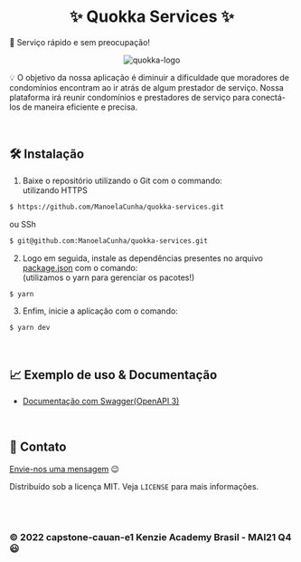 <h1 align="center">✨ Quokka Services ✨</h1>

📜 Serviço rápido e sem preocupação!

<p align="center">
<img src="https://i.imgur.com/cTHsx9q.png" alt="quokka-logo" border="0">
</p>

<p>
💡 O objetivo da nossa aplicação é diminuir a dificuldade que moradores de condomínios encontram ao ir atrás de algum prestador de serviço. Nossa plataforma irá reunir condomínios e prestadores de serviço para conectá-los de maneira eficiente e precisa.

</p><br>

## 🛠 Instalação

1. Baixe o repositório utilizando o Git com o commando:<br>
   utilizando HTTPS

```sh
$ https://github.com/ManoelaCunha/quokka-services.git
```

ou SSh

```sh
$ git@github.com:ManoelaCunha/quokka-services.git
```

2. Logo em seguida, instale as dependências presentes no arquivo [package.json](/package.json) com o comando:
   <br>(utilizamos o yarn para gerenciar os pacotes!)

```sh
$ yarn
```

3. Enfim, inicie a aplicação com o comando:

```sh
$ yarn dev
```

<br>

## 📈 Exemplo de uso & Documentação

-   <a href="https://quokka-services.herokuapp.com/api_docs">Documentação com Swagger(OpenAPI 3)</a>

<br>

## 📧 Contato

[Envie-nos uma mensagem](mailto:quokka.api@gmail.com) 😉

Distribuído sob a licença MIT. Veja `LICENSE` para mais informações.

<br><br>

### &copy; 2022 capstone-cauan-e1 Kenzie Academy Brasil - MAI21 Q4 😃
